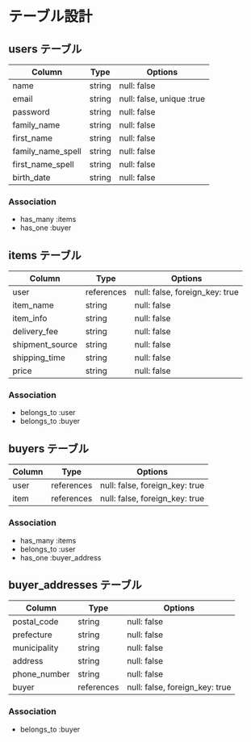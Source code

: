 # テーブル設計

## users テーブル 

| Column            | Type       | Options                   |
| ----------------- | ---------- | ------------------------- |
| name              | string     | null: false               |
| email             | string     | null: false, unique :true |
| password          | string     | null: false               |
| family_name       | string     | null: false               |
| first_name        | string     | null: false               |
| family_name_spell | string     | null: false               |
| first_name_spell  | string     | null: false               |
| birth_date        | string     | null: false               |


### Association

- has_many :items
- has_one :buyer

## items テーブル 

| Column          | Type       | Options                        |
| --------------- | ---------- | ------------------------------ |
| user            | references | null: false, foreign_key: true |
| item_name       | string     | null: false                    |
| item_info       | string     | null: false                    |
| delivery_fee    | string     | null: false                    |
| shipment_source | string     | null: false                    |
| shipping_time   | string     | null: false                    |
| price           | string     | null: false                    |


### Association

- belongs_to :user
- belongs_to :buyer

## buyers テーブル 

| Column   | Type       | Options                        |
| -------- | ---------- | ------------------------------ |
| user     | references | null: false, foreign_key: true |
| item     | references | null: false, foreign_key: true |

### Association

- has_many :items
- belongs_to :user
- has_one :buyer_address

## buyer_addresses テーブル 

| Column       | Type       | Options                        |
| ------------ | ---------- | ------------------------------ |
| postal_code  | string     | null: false                    |
| prefecture   | string     | null: false                    |
| municipality | string     | null: false                    |
| address      | string     | null: false                    |
| phone_number | string     | null: false                    |
| buyer        | references | null: false, foreign_key: true |


### Association

- belongs_to :buyer
